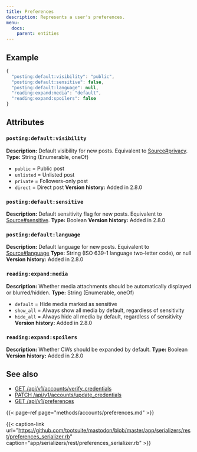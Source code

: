 ```yaml
---
title: Preferences
description: Represents a user's preferences.
menu:
  docs:
    parent: entities
---
```


## Example

```javascript
{
  "posting:default:visibility": "public",
  "posting:default:sensitive": false,
  "posting:default:language": null,
  "reading:expand:media": "default",
  "reading:expand:spoilers": false
}
```

## Attributes

### `posting:default:visibility` <a id="visibility"></a>

**Description:** Default visibility for new posts. Equivalent to [Source\#privacy](source.md#privacy).
**Type:** String \(Enumerable, oneOf\)
- `public` = Public post
- `unlisted` = Unlisted post
- `private` = Followers-only post
- `direct` = Direct post
**Version history:** Added in 2.8.0

### `posting:default:sensitive` <a id="sensitive"></a>

**Description:** Default sensitivity flag for new posts. Equivalent to [Source\#sensitive](source.md#sensitive).
**Type:** Boolean
**Version history:** Added in 2.8.0

### `posting:default:language` <a id="language"></a>

**Description:** Default language for new posts. Equivalent to [Source\#language](source.md#language)
**Type:** String \(ISO 639-1 language two-letter code\), or null
**Version history:** Added in 2.8.0

### `reading:expand:media` <a id="media"></a>

**Description:** Whether media attachments should be automatically displayed or blurred/hidden.
**Type:** String \(Enumerable, oneOf\)
- `default` = Hide media marked as sensitive
- `show_all` = Always show all media by default, regardless of sensitivity
- `hide_all` = Always hide all media by default, regardless of sensitivity
**Version history:** Added in 2.8.0

### `reading:expand:spoilers` <a id="cw"></a>

**Description:** Whether CWs should be expanded by default.
**Type:** Boolean
**Version history:** Added in 2.8.0

## See also

* [GET /api/v1/accounts/verify\_credentials](../methods/accounts/#verify-account-credentials)
* [PATCH /api/v1/accounts/update\_credentials](../methods/accounts/#update-account-credentials)
* [GET /api/v1/preferences](../methods/accounts/preferences.md#view-user-preferences)

{{< page-ref page="methods/accounts/preferences.md" >}}

{{< caption-link url="https://github.com/tootsuite/mastodon/blob/master/app/serializers/rest/preferences_serializer.rb" caption="app/serializers/rest/preferences\_serializer.rb" >}}



